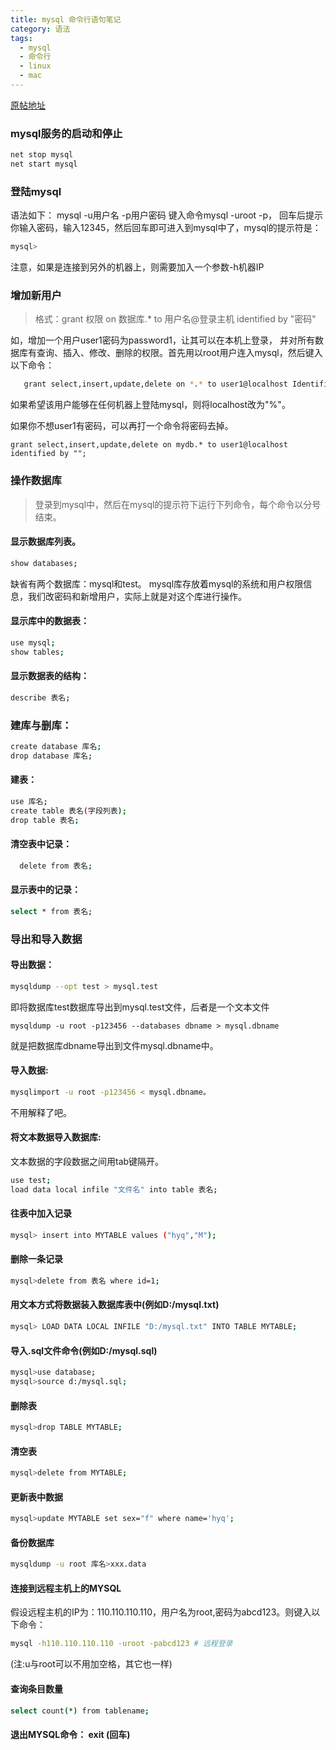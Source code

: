```yaml
---
title: mysql 命令行语句笔记
category: 语法
tags:
  - mysql
  - 命令行
  - linux
  - mac
---
```


[原帖地址](http://www.cnblogs.com/good_hans/archive/2010/03/29/1700046.html)

### mysql服务的启动和停止

```sh
net stop mysql
net start mysql
```

### 登陆mysql

语法如下： mysql -u用户名 -p用户密码
键入命令mysql -uroot -p， 回车后提示你输入密码，输入12345，然后回车即可进入到mysql中了，mysql的提示符是：

```sh
mysql>
```

注意，如果是连接到另外的机器上，则需要加入一个参数-h机器IP

### 增加新用户

> 格式：grant 权限 on 数据库.* to 用户名@登录主机 identified by "密码"

   如，增加一个用户user1密码为password1，让其可以在本机上登录， 并对所有数  据库有查询、插入、修改、删除的权限。首先用以root用户连入mysql，然后键入以下命令：

```sh
   grant select,insert,update,delete on *.* to user1@localhost Identified by "password1";
```

如果希望该用户能够在任何机器上登陆mysql，则将localhost改为"%"。

如果你不想user1有密码，可以再打一个命令将密码去掉。

```
grant select,insert,update,delete on mydb.* to user1@localhost identified by "";
```
 
### 操作数据库

> 登录到mysql中，然后在mysql的提示符下运行下列命令，每个命令以分号结束。

#### 显示数据库列表。

```sh
show databases;
```

缺省有两个数据库：mysql和test。 mysql库存放着mysql的系统和用户权限信息，我们改密码和新增用户，实际上就是对这个库进行操作。

#### 显示库中的数据表：

```sh
use mysql;
show tables;
```

#### 显示数据表的结构：

```sh
describe 表名;
```

### 建库与删库：

```sh
create database 库名;
drop database 库名;
```

#### 建表：

```sh
use 库名;
create table 表名(字段列表);
drop table 表名;
```

#### 清空表中记录：

```sh
  delete from 表名;
```

#### 显示表中的记录：

```sh
select * from 表名;
```
 

### 导出和导入数据

#### 导出数据：

```sh
mysqldump --opt test > mysql.test
```

即将数据库test数据库导出到mysql.test文件，后者是一个文本文件

```
mysqldump -u root -p123456 --databases dbname > mysql.dbname
```

就是把数据库dbname导出到文件mysql.dbname中。

#### 导入数据:

```sh
mysqlimport -u root -p123456 < mysql.dbname。
```

不用解释了吧。

#### 将文本数据导入数据库:

文本数据的字段数据之间用tab键隔开。

```sh
use test;
load data local infile "文件名" into table 表名;
```

#### 往表中加入记录

```sh
mysql> insert into MYTABLE values ("hyq","M");
```

#### 删除一条记录

```sh
mysql>delete from 表名 where id=1;
```


#### 用文本方式将数据装入数据库表中(例如D:/mysql.txt)

```sh
mysql> LOAD DATA LOCAL INFILE "D:/mysql.txt" INTO TABLE MYTABLE;
```

#### 导入.sql文件命令(例如D:/mysql.sql)

```sh
mysql>use database;
mysql>source d:/mysql.sql;
```

#### 删除表

```sh
mysql>drop TABLE MYTABLE;
```

#### 清空表

```sh
mysql>delete from MYTABLE;
```

#### 更新表中数据

```sh
mysql>update MYTABLE set sex="f" where name='hyq';
```

#### 备份数据库

```sh
mysqldump -u root 库名>xxx.data
```

#### 连接到远程主机上的MYSQL


假设远程主机的IP为：110.110.110.110，用户名为root,密码为abcd123。则键入以下命令：

```sh
mysql -h110.110.110.110 -uroot -pabcd123 # 远程登录
```

(注:u与root可以不用加空格，其它也一样)

#### 查询条目数量

```sh
select count(*) from tablename;
```



#### 退出MYSQL命令： exit (回车)



